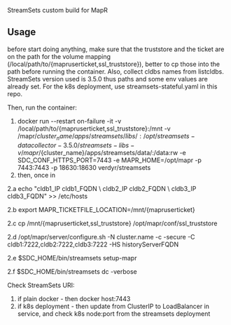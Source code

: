 StreamSets custom build for MapR

## Usage
before start doing anything, make sure that the truststore and the ticket are on the path for the volume mapping (/local/path/to/{mapruserticket,ssl_truststore}), better to cp those into the path before running the container. Also, collect cldbs names from listcldbs.
StreamSets version used is 3.5.0 thus paths and some env values are already set.
For the k8s deployment, use streamsets-stateful.yaml in this repo.

Then, run the container:
1. docker run --restart on-failure -it -v /local/path/to/{mapruserticket,ssl_truststore}:/mnt -v /mapr/${cluster_name}/apps/streamsets/libs/:/opt/streamsets-datacollector-3.5.0/streamsets-libs -v /mapr/${cluster_name}/apps/streamsets/data/:/data:rw -e SDC_CONF_HTTPS_PORT=7443 -e MAPR_HOME=/opt/mapr -p 7443:7443 -p 18630:18630 verdyr/streamsets
2. then, once in 

  2.a echo "cldb1_IP  cldb1_FQDN \ cldb2_IP  cldb2_FQDN \ cldb3_IP  cldb3_FQDN" >> /etc/hosts
  
  2.b export MAPR_TICKETFILE_LOCATION=/mnt/{mapruserticket}
  
  2.c cp /mnt/{mapruserticket,ssl_truststore} /opt/mapr/conf/ssl_truststore
  
  2.d /opt/mapr/server/configure.sh -N cluster.name -c -secure -C cldb1:7222,cldb2:7222,cldb3:7222 -HS historyServerFQDN

  2.e $SDC_HOME/bin/streamsets setup-mapr

  2.f  $SDC_HOME/bin/streamsets dc -verbose

Check StreamSets URI:
1. if plain docker - then docker host:7443
2. if k8s deployment - then update from ClusterIP to LoadBalancer in service, and check k8s node:port from the streamsets deployment
